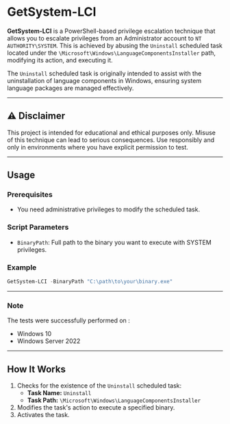 
# GetSystem-LCI

**GetSystem-LCI** is a PowerShell-based privilege escalation technique that allows you to escalate privileges from an Administrator account to `NT AUTHORITY\SYSTEM`. This is achieved by abusing the `Uninstall` scheduled task located under the `\Microsoft\Windows\LanguageComponentsInstaller` path, modifying its action, and executing it.

The `Uninstall` scheduled task is originally intended to assist with the uninstallation of language components in Windows, ensuring system language packages are managed effectively.

---

## ⚠️ Disclaimer

This project is intended for educational and ethical purposes only. Misuse of this technique can lead to serious consequences. Use responsibly and only in environments where you have explicit permission to test.

---

## Usage

### Prerequisites
- You need administrative privileges to modify the scheduled task.

### Script Parameters
- `BinaryPath`: Full path to the binary you want to execute with SYSTEM privileges.

### Example
```powershell
GetSystem-LCI -BinaryPath "C:\path\to\your\binary.exe"
```

---

### Note
The tests were successfully performed on :
- Windows 10
- Windows Server 2022
---

## How It Works

1. Checks for the existence of the `Uninstall` scheduled task:
   - **Task Name:** `Uninstall`
   - **Task Path:** `\Microsoft\Windows\LanguageComponentsInstaller`
2. Modifies the task's action to execute a specified binary.
3. Activates the task.
